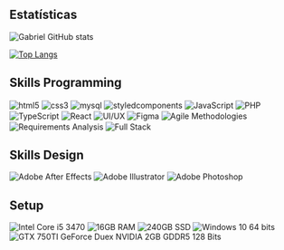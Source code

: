 ## Estatísticas
![Gabriel GitHub stats](https://github-readme-stats.vercel.app/api?username=Gabrielwebdevelop&show_icons=true&theme=tokyonight)

[![Top Langs](https://github-readme-stats.vercel.app/api/top-langs/?username=Gabrielwebdevelop)](https://github.com/anuraghazra/github-readme-stats)

## Skills Programming
<div style="display: inline_block">
  <img align="center" src="https://img.shields.io/badge/HTML-239120?style=for-the-badge&logo=html5&logoColor=white" alt="html5"/>
  <img align="center" src="https://img.shields.io/badge/CSS-239120?&style=for-the-badge&logo=css3&logoColor=white" alt="css3"/>
  <img align="center" src="https://img.shields.io/badge/MySQL-00000F?style=for-the-badge&logo=mysql&logoColor=white" alt="mysql"/>
  <img align="center" src="https://img.shields.io/badge/styled--components-DB7093?style=for-the-badge&logo=styled-components&logoColor=white" alt="styledcomponents"/>
  <img align="center" src="https://img.shields.io/badge/JavaScript-yellow?style=for-the-badge&javascript" alt="JavaScript"/>
  <img align="center" src="https://img.shields.io/badge/PHP-777BB4?style=for-the-badge&logo=php&logoColor=white" alt="PHP"/>
  <img align="center" src="https://img.shields.io/badge/TypeScript-007ACC?style=for-the-badge&logo=typescript&logoColor=white" alt="TypeScript"/>
  <img align="center" src="https://img.shields.io/badge/React-61DAFB?style=for-the-badge&logo=react&logoColor=white" alt="React"/>
  <img align="center" src="https://img.shields.io/badge/UI%2FUX-FF4081?style=for-the-badge" alt="UI/UX"/>
  <img align="center" src="https://img.shields.io/badge/Figma-F24E1E?style=for-the-badge&logo=figma&logoColor=white" alt="Figma"/>
  <img align="center" src="https://img.shields.io/badge/Agile%20Methodologies-0098D6?style=for-the-badge" alt="Agile Methodologies"/>
  <img align="center" src="https://img.shields.io/badge/Requirements%20Analysis-009688?style=for-the-badge" alt="Requirements Analysis"/>
  <img align="center" src="https://img.shields.io/badge/Full%20Stack-0B0B0B?style=for-the-badge" alt="Full Stack"/>
</div>


## Skills Design
<div style="display: inline_block">
  <img src="https://img.shields.io/badge/Adobe%20after%20affects-CF96FD?style=for-the-badge&logo=Adobe%20after%20effects&logoColor=393665" alt="Adobe After Effects"/>
  <img src="https://img.shields.io/badge/Adobe%20Illustrator-FF9A00?style=for-the-badge&logo=adobe%20illustrator&logoColor=white" alt="Adobe Illustrator"/>
  <img src="https://img.shields.io/badge/Adobe%20Photoshop-31A8FF?style=for-the-badge&logo=Adobe%20Photoshop&logoColor=black" alt="Adobe Photoshop"/>

</div>

## Setup
<div style="display: inline_block">
  <img alt="Intel Core i5 3470" src="https://img.shields.io/badge/Intel%20Core%20i5%203470-0071C5?style=for-the-badge&logo=intel&logoColor=white"/>
  <img alt="16GB RAM" src="https://img.shields.io/badge/RAM-16GB-0071C5?style=for-the-badge&logoColor=white"/>
  <img alt="240GB SSD" src="https://img.shields.io/badge/SSD-240GB-0071C5?style=for-the-badge&logoColor=white"/>
  <img alt="Windows 10 64 bits" src="https://img.shields.io/badge/Windows%2010%2064%20bits-0071C5?style=for-the-badge&logo=windows&logoColor=white"/>
  <img alt="GTX 750TI GeForce Duex NVIDIA 2GB GDDR5 128 Bits" src="https://img.shields.io/badge/GTX%20750TI%20GeForce%20Duex%20NVIDIA%202GB%20GDDR5%20128%20Bits-0071C5?style=for-the-badge&logo=nvidia&logoColor=white"/>
</div>

